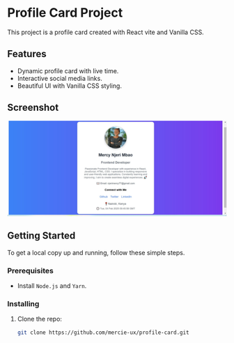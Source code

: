 # Profile Card Project

This project is a profile card created with React vite and Vanilla CSS.

## Features
- Dynamic profile card with live time.
- Interactive social media links.
- Beautiful UI with Vanilla CSS styling.

## Screenshot
![Profile Card Screenshot](mercyprofile.jpg)

## Getting Started

To get a local copy up and running, follow these simple steps.

### Prerequisites

- Install `Node.js` and `Yarn`.

### Installing

1. Clone the repo:
   ```bash
   git clone https://github.com/mercie-ux/profile-card.git
